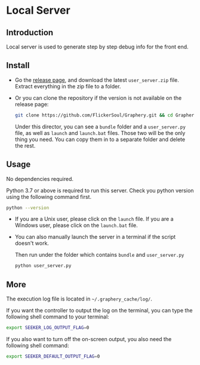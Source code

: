 # Local Server

## Introduction 

Local server is used to generate step by step debug info for the front end. 

## Install 
 -  Go the [release page](https://github.com/FlickerSoul/Graphery/releases), and download the latest `user_server.zip` file. Extract everything in the zip file to a folder. 
    
 -  Or you can clone the repository if the version is not available on the release page: 
    
    ```bash
    git clone https://github.com/FlickerSoul/Graphery.git && cd Graphery/backend
    ```

    Under this director, you can see a `bundle` folder and a `user_server.py` file, as well as `launch` and `launch.bat` files. Those two will be the only thing you need. You can copy them in to a separate folder and delete the rest. 

## Usage 

No dependencies required. 

Python 3.7 or above is required to run this server. Check you python version using the following command first. 

```bash 
python --version
```


-   If you are a Unix user, please click on the `launch` file. If you are a Windows user, please click on the `launch.bat` file. 

-   You can also manually launch the server in a terminal if the script doesn't work. 

    Then run under the folder which contains `bundle` and `user_server.py` 

    ```bash
    python user_server.py
    ```

## More

The execution log file is located in `~/.graphery_cache/log/`. 

If you want the controller to output the log on the terminal, you can type the following shell command to your terminal: 
```bash
export SEEKER_LOG_OUTPUT_FLAG=0
```

If you also want to turn off the on-screen output, you also need the following shell command: 
```bash
export SEEKER_DEFAULT_OUTPUT_FLAG=0
```
